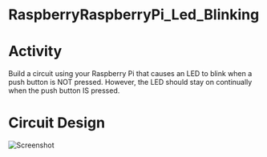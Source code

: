 # RaspberryRaspberryPi_Led_Blinking
# Activity
Build a circuit using your Raspberry Pi that causes an LED to blink when a push button is NOT pressed. However, the LED should stay on continually when the push button IS pressed.

# Circuit Design

![Screenshot](https://user-images.githubusercontent.com/73067084/177203263-bd16d9f0-fc38-4d52-b488-8428d9520f79.png)
